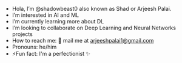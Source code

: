 - Hola, I’m @shadowbeast0 also known as Shad or Arjeesh Palai.
- I’m interested in AI and ML
- I’m currently learning more about DL 
- I’m looking to collaborate on Deep Learning and Neural Networks projects
- How to reach me: 📧 mail me at arjeeshpalai1@gmail.com
- Pronouns: he/him
- ⚡Fun fact: I'm a perfectionist ✨️

<!---
shadowbeast0/shadowbeast0 is a ✨ special ✨ repository because its `README.md` (this file) appears on your GitHub profile.
You can click the Preview link to take a look at your changes.
--->
